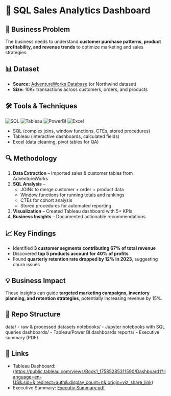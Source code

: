 # 🛒 SQL Sales Analytics Dashboard

## 📌 Business Problem
The business needs to understand **customer purchase patterns, product profitability, and revenue trends** to optimize marketing and sales strategies.  

## 📊 Dataset
- **Source:** [AdventureWorks Database](https://github.com/microsoft/sql-server-samples/tree/master/samples/databases/adventure-works) (or Northwind dataset)  
- **Size:** 10K+ transactions across customers, orders, and products  

## 🛠️ Tools & Techniques
![SQL](https://img.shields.io/badge/SQL-336791?style=flat&logo=postgresql&logoColor=white)
![Tableau](https://img.shields.io/badge/Tableau-E97627?style=flat&logo=tableau&logoColor=white)
![PowerBI](https://img.shields.io/badge/Power%20BI-F2C811?style=flat&logo=powerbi&logoColor=black)
![Excel](https://img.shields.io/badge/Excel-217346?style=flat&logo=microsoft-excel&logoColor=white)

- SQL (complex joins, window functions, CTEs, stored procedures)  
- Tableau (interactive dashboards, calculated fields)  
- Excel (data cleaning, pivot tables for QA)  

## 🔍 Methodology
1. **Data Extraction** – Imported sales & customer tables from AdventureWorks  
2. **SQL Analysis** –  
   - JOINs to merge customer + order + product data  
   - Window functions for running totals and rankings  
   - CTEs for cohort analysis  
   - Stored procedures for automated reporting  
3. **Visualization** – Created Tableau dashboard with 5+ KPIs  
4. **Business Insights** – Documented actionable recommendations  

## 📈 Key Findings
- Identified **3 customer segments contributing 67% of total revenue**  
- Discovered **top 5 products account for 40% of profits**  
- Found **quarterly retention rate dropped by 12% in 2023**, suggesting churn issues  

## 💡 Business Impact
These insights can guide **targeted marketing campaigns, inventory planning, and retention strategies**, potentially increasing revenue by 15%.  

## 📂 Repo Structure
data/ - raw & processed datasets
notebooks/ - Jupyter notebooks with SQL queries
dashboards/ - Tableau/Power BI dashboards
reports/ - Executive summary (PDF)

## 🔗 Links
- Tableau Dashboard: (https://public.tableau.com/views/Book1_17585285311590/Dashboard1?:language=en-US&:sid=&:redirect=auth&:display_count=n&:origin=viz_share_link)  
- Executive Summary: [Executiv Summary.pdf](https://github.com/user-attachments/files/22763539/Executiv.Summary.pdf)

